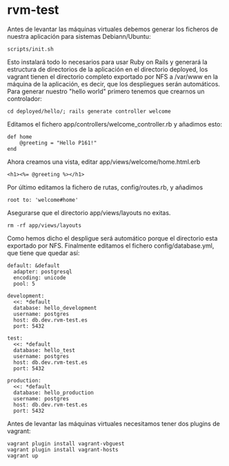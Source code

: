 # rvm-test

Antes de levantar las máquinas virtuales debemos generar los ficheros de nuestra aplicación para sistemas Debiann/Ubuntu:
```
scripts/init.sh
```
Esto instalará todo lo necesarios para usar Ruby on Rails y generará la estructura de directorios de la aplicación en el directorio deployed, los vagrant tienen el directorio completo exportado por NFS a /var/www en la máquina de la aplicación, es decir, que los despliegues serán automáticos.
Para generar nuestro "hello world" primero tenemos que crearnos un controlador:
```
cd deployed/hello/; rails generate controller welcome
```
Editamos el fichero app/controllers/welcome_controller.rb y añadimos esto:
```
def home
    @greeting = "Hello P161!"
end
```
Ahora creamos una vista, editar app/views/welcome/home.html.erb
```
<h1><%= @greeting %></h1>
```
Por último editamos la fichero de rutas, config/routes.rb, y añadimos
```
root to: 'welcome#home'
```
Asegurarse que el directorio app/views/layouts no exitas.
```
rm -rf app/views/layouts
```
Como hemos dicho el despligue será automático porque el directorio esta exportado por NFS.
Finalmente editamos el fichero config/database.yml, que tiene que quedar así:
```
default: &default
  adapter: postgresql
  encoding: unicode
  pool: 5

development:
  <<: *default
  database: hello_development
  username: postgres
  host: db.dev.rvm-test.es
  port: 5432

test:
  <<: *default
  database: hello_test
  username: postgres
  host: db.dev.rvm-test.es
  port: 5432

production:
  <<: *default
  database: hello_production
  username: postgres
  host: db.dev.rvm-test.es
  port: 5432
```

Antes de levantar las máquinas virtuales necesitamos tener dos plugins de vagrant:
```
vagrant plugin install vagrant-vbguest
vagrant plugin install vagrant-hosts
vagrant up
```



